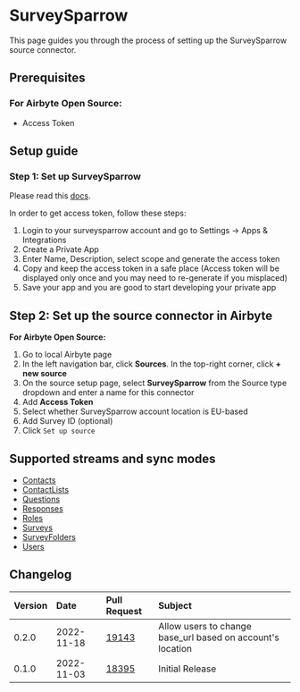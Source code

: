 # SurveySparrow

This page guides you through the process of setting up the SurveySparrow source connector.

## Prerequisites

### For Airbyte Open Source:
* Access Token

## Setup guide
### Step 1: Set up SurveySparrow
Please read this [docs](https://developers.surveysparrow.com/rest-apis).

In order to get access token, follow these steps:

1. Login to your surveysparrow account and go to Settings → Apps & Integrations
2. Create a Private App
3. Enter Name, Description, select scope and generate the access token
4. Copy and keep the access token in a safe place (Access token will be displayed only once and you may need to re-generate if you misplaced)
5. Save your app and you are good to start developing your private app

## Step 2: Set up the source connector in Airbyte

**For Airbyte Open Source:**

1. Go to local Airbyte page
2. In the left navigation bar, click **Sources**. In the top-right corner, click **+ new source**
3. On the source setup page, select **SurveySparrow** from the Source type dropdown and enter a name for this connector
4. Add **Access Token**
5. Select whether SurveySparrow account location is EU-based
6. Add Survey ID (optional)
7. Click `Set up source`

## Supported streams and sync modes

* [Contacts](https://developers.surveysparrow.com/rest-apis/contacts#getV3Contacts)
* [ContactLists](https://developers.surveysparrow.com/rest-apis/contact_lists#getV3Contact_lists)
* [Questions](https://developers.surveysparrow.com/rest-apis/questions#getV3Questions)
* [Responses](https://developers.surveysparrow.com/rest-apis/response#getV3Responses)
* [Roles](https://developers.surveysparrow.com/rest-apis/roles#getV3Roles)
* [Surveys](https://developers.surveysparrow.com/rest-apis/survey#getV3Surveys)
* [SurveyFolders](https://developers.surveysparrow.com/rest-apis/survey_folder#getV3Survey_folders)
* [Users](https://developers.surveysparrow.com/rest-apis/users#getV3Users)

## Changelog

| Version | Date       | Pull Request                                             | Subject                                                                |
| :------ | :--------- | :------------------------------------------------------- | :--------------------------------------------------------------------- |
| 0.2.0   | 2022-11-18 | [19143](https://github.com/airbytehq/airbyte/pull/19143) | Allow users to change base_url based on account's location             |
| 0.1.0   | 2022-11-03 | [18395](https://github.com/airbytehq/airbyte/pull/18395) | Initial Release                                                        |

